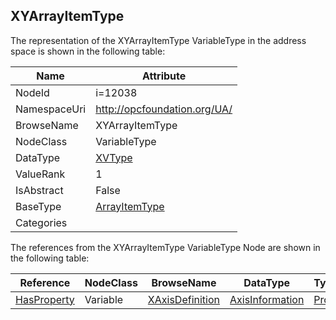 <!-- objecttype -->
## XYArrayItemType
  
<!-- end of text -->
The representation of the XYArrayItemType VariableType in the address space is shown in the following table:  

|Name|Attribute|
|---|---|
|NodeId|i=12038|
|NamespaceUri|http://opcfoundation.org/UA/|
|BrowseName|XYArrayItemType|
|NodeClass|VariableType|
|DataType|[XVType](../../DataTypes/XVType/readme.md)|
|ValueRank|1|
|IsAbstract|False|
|BaseType|[ArrayItemType](../../VariableTypes/ArrayItemType/readme.md)|
|Categories||

The references from the XYArrayItemType VariableType Node are shown in the following table:  

|Reference|NodeClass|BrowseName|DataType|TypeDefinition|ModellingRule|
|---|---|---|---|---|---|
|[HasProperty](../../ReferenceTypes/HasProperty/readme.md)|Variable|[XAxisDefinition](#XAxisDefinition)|[AxisInformation](../../DataTypes/AxisInformation/readme.md)|[PropertyType](../../VariableTypes/PropertyType/readme.md)|[Mandatory](../../Objects/Mandatory/readme.md)|


